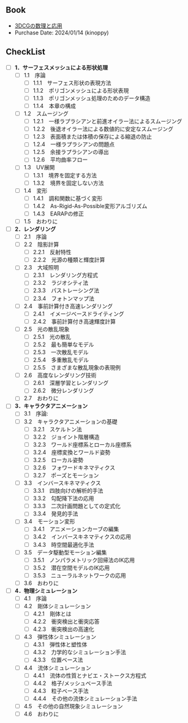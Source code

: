 ## Book
- [3DCGの数理と応用](https://www.coronasha.co.jp/np/isbn/9784339013719/)
- Purchase Date: 2024/01/14 (kinoppy)

## CheckList
- [ ] **1．サーフェスメッシュによる形状処理**
    - [ ] 1.1　序論
        - [ ] 1.1.1　サーフェス形状の表現方法
        - [ ] 1.1.2　ポリゴンメッシュによる形状表現
        - [ ] 1.1.3　ポリゴンメッシュ処理のためのデータ構造
        - [ ] 1.1.4　本章の構成
    - [ ] 1.2　スムージング
        - [ ] 1.2.1　一様ラプラシアンと前進オイラー法によるスムージング
        - [ ] 1.2.2　後退オイラー法による数値的に安定なスムージング
        - [ ] 1.2.3　表面積または体積の保存による縮退の防止
        - [ ] 1.2.4　一様ラプラシアンの問題点
        - [ ] 1.2.5　余接ラプラシアンの導出
        - [ ] 1.2.6　平均曲率フロー
    - [ ] 1.3　UV展開
        - [ ] 1.3.1　境界を固定する方法
        - [ ] 1.3.2　境界を固定しない方法
    - [ ] 1.4　変形
        - [ ] 1.4.1　調和関数に基づく変形
        - [ ] 1.4.2　As-Rigid-As-Possible変形アルゴリズム
        - [ ] 1.4.3　EARAPの修正
    - [ ] 1.5　おわりに

- [ ] **2．レンダリング**
    - [ ] 2.1　序論
    - [ ] 2.2　陰影計算
        - [ ] 2.2.1　反射特性
        - [ ] 2.2.2　光源の種類と輝度計算
    - [ ] 2.3　大域照明
        - [ ] 2.3.1　レンダリング方程式
        - [ ] 2.3.2　ラジオシティ法
        - [ ] 2.3.3　パストレーシング法
        - [ ] 2.3.4　フォトンマップ法
    - [ ] 2.4　事前計算付き高速レンダリング
        - [ ] 2.4.1　イメージベースドライティング
        - [ ] 2.4.2　事前計算付き高速輝度計算
    - [ ] 2.5　光の散乱現象
        - [ ] 2.5.1　光の散乱
        - [ ] 2.5.2　最も簡単なモデル
        - [ ] 2.5.3　一次散乱モデル
        - [ ] 2.5.4　多重散乱モデル
        - [ ] 2.5.5　さまざまな散乱現象の表現例
    - [ ] 2.6　高度なレンダリング技術
        - [ ] 2.6.1　深層学習とレンダリング
        - [ ] 2.6.2　微分レンダリング
    - [ ] 2.7　おわりに

- [ ] **3．キャラクタアニメーション**
    - [ ] 3.1　序論:
    - [ ] 3.2　キャラクタアニメーションの基礎
        - [ ] 3.2.1　スケルトン法
        - [ ] 3.2.2　ジョイント階層構造
        - [ ] 3.2.3　ワールド座標系とローカル座標系
        - [ ] 3.2.4　座標変換とワールド姿勢
        - [ ] 3.2.5　ローカル姿勢
        - [ ] 3.2.6　フォワードキネマティクス
        - [ ] 3.2.7　ポーズとモーション
    - [ ] 3.3　インバースキネマティクス
        - [ ] 3.3.1　四肢向けの解析的手法
        - [ ] 3.3.2　勾配降下法の応用
        - [ ] 3.3.3　二次計画問題としての定式化
        - [ ] 3.3.4　発見的手法
    - [ ] 3.4　モーション変形
        - [ ] 3.4.1　アニメーションカーブの編集
        - [ ] 3.4.2　インバースキネマティクスの応用
        - [ ] 3.4.3　時空間最適化手法
    - [ ] 3.5　データ駆動型モーション編集
        - [ ] 3.5.1　ノンパラメトリック回帰法のIK応用
        - [ ] 3.5.2　潜在空間モデルのIK応用
        - [ ] 3.5.3　ニューラルネットワークの応用
    - [ ] 3.6　おわりに

- [ ] **4．物理シミュレーション**
    - [ ] 4.1　序論
    - [ ] 4.2　剛体シミュレーション
        - [ ] 4.2.1　剛体とは
        - [ ] 4.2.2　衝突検出と衝突応答
        - [ ] 4.2.3　衝突検出の高速化
    - [ ] 4.3　弾性体シミュレーション
        - [ ] 4.3.1　弾性体と塑性体
        - [ ] 4.3.2　力学的なシミュレーション手法
        - [ ] 4.3.3　位置ベース法
    - [ ] 4.4　流体シミュレーション
        - [ ] 4.4.1　流体の性質とナビエ・ストークス方程式
        - [ ] 4.4.2　格子/メッシュベース手法
        - [ ] 4.4.3　粒子ベース手法
        - [ ] 4.4.4　その他の流体シミュレーション手法
    - [ ] 4.5　その他の自然現象シミュレーション
    - [ ] 4.6　おわりに
